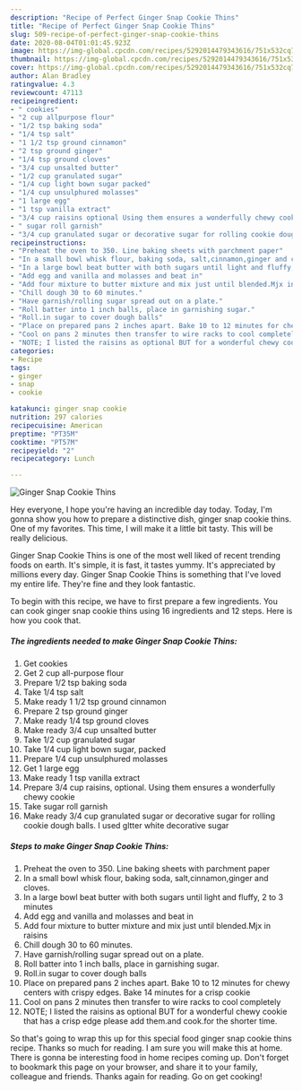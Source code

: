```yaml
---
description: "Recipe of Perfect Ginger Snap Cookie Thins"
title: "Recipe of Perfect Ginger Snap Cookie Thins"
slug: 509-recipe-of-perfect-ginger-snap-cookie-thins
date: 2020-08-04T01:01:45.923Z
image: https://img-global.cpcdn.com/recipes/5292014479343616/751x532cq70/ginger-snap-cookie-thins-recipe-main-photo.jpg
thumbnail: https://img-global.cpcdn.com/recipes/5292014479343616/751x532cq70/ginger-snap-cookie-thins-recipe-main-photo.jpg
cover: https://img-global.cpcdn.com/recipes/5292014479343616/751x532cq70/ginger-snap-cookie-thins-recipe-main-photo.jpg
author: Alan Bradley
ratingvalue: 4.3
reviewcount: 47113
recipeingredient:
- " cookies"
- "2 cup allpurpose flour"
- "1/2 tsp baking soda"
- "1/4 tsp salt"
- "1 1/2 tsp ground cinnamon"
- "2 tsp ground ginger"
- "1/4 tsp ground cloves"
- "3/4 cup unsalted butter"
- "1/2 cup granulated sugar"
- "1/4 cup light bown sugar packed"
- "1/4 cup unsulphured molasses"
- "1 large egg"
- "1 tsp vanilla extract"
- "3/4 cup raisins optional Using them ensures a wonderfully chewy cookie"
- " sugar roll garnish"
- "3/4 cup granulated sugar or decorative sugar for rolling cookie dough balls I used gltter white decorative sugar"
recipeinstructions:
- "Preheat the oven to 350. Line baking sheets with parchment paper"
- "In a small bowl whisk flour, baking soda, salt,cinnamon,ginger and cloves."
- "In a large bowl beat butter with both sugars until light and fluffy, 2 to 3 minutes"
- "Add egg and vanilla and molasses and beat in"
- "Add four mixture to butter mixture and mix just until blended.Mjx in raisins"
- "Chill dough 30 to 60 minutes."
- "Have garnish/rolling sugar spread out on a plate."
- "Roll batter into 1 inch balls, place in garnishing sugar."
- "Roll.in sugar to cover dough balls"
- "Place on prepared pans 2 inches apart. Bake 10 to 12 minutes for chewy centers with crispy edges. Bake 14 minutes for a crisp cookie"
- "Cool on pans 2 minutes then transfer to wire racks to cool completely"
- "NOTE; I listed the raisins as optional BUT for a wonderful chewy cookie that has a crisp edge please add them.and cook.for the shorter time."
categories:
- Recipe
tags:
- ginger
- snap
- cookie

katakunci: ginger snap cookie 
nutrition: 297 calories
recipecuisine: American
preptime: "PT35M"
cooktime: "PT57M"
recipeyield: "2"
recipecategory: Lunch

---
```



![Ginger Snap Cookie Thins](https://img-global.cpcdn.com/recipes/5292014479343616/751x532cq70/ginger-snap-cookie-thins-recipe-main-photo.jpg)

Hey everyone, I hope you're having an incredible day today. Today, I'm gonna show you how to prepare a distinctive dish, ginger snap cookie thins. One of my favorites. This time, I will make it a little bit tasty. This will be really delicious.



Ginger Snap Cookie Thins is one of the most well liked of recent trending foods on earth. It's simple, it is fast, it tastes yummy. It's appreciated by millions every day. Ginger Snap Cookie Thins is something that I've loved my entire life. They're fine and they look fantastic.


To begin with this recipe, we have to first prepare a few ingredients. You can cook ginger snap cookie thins using 16 ingredients and 12 steps. Here is how you cook that.

<!--inarticleads1-->

##### The ingredients needed to make Ginger Snap Cookie Thins:

1. Get  cookies
1. Get 2 cup all-purpose flour
1. Prepare 1/2 tsp baking soda
1. Take 1/4 tsp salt
1. Make ready 1 1/2 tsp ground cinnamon
1. Prepare 2 tsp ground ginger
1. Make ready 1/4 tsp ground cloves
1. Make ready 3/4 cup unsalted butter
1. Take 1/2 cup granulated sugar
1. Take 1/4 cup light bown sugar, packed
1. Prepare 1/4 cup unsulphured molasses
1. Get 1 large egg
1. Make ready 1 tsp vanilla extract
1. Prepare 3/4 cup raisins, optional. Using them ensures a wonderfully chewy cookie
1. Take  sugar roll garnish
1. Make ready 3/4 cup granulated sugar or decorative sugar for rolling cookie dough balls. I used gltter white decorative sugar




<!--inarticleads2-->

##### Steps to make Ginger Snap Cookie Thins:

1. Preheat the oven to 350. Line baking sheets with parchment paper
1. In a small bowl whisk flour, baking soda, salt,cinnamon,ginger and cloves.
1. In a large bowl beat butter with both sugars until light and fluffy, 2 to 3 minutes
1. Add egg and vanilla and molasses and beat in
1. Add four mixture to butter mixture and mix just until blended.Mjx in raisins
1. Chill dough 30 to 60 minutes.
1. Have garnish/rolling sugar spread out on a plate.
1. Roll batter into 1 inch balls, place in garnishing sugar.
1. Roll.in sugar to cover dough balls
1. Place on prepared pans 2 inches apart. Bake 10 to 12 minutes for chewy centers with crispy edges. Bake 14 minutes for a crisp cookie
1. Cool on pans 2 minutes then transfer to wire racks to cool completely
1. NOTE; I listed the raisins as optional BUT for a wonderful chewy cookie that has a crisp edge please add them.and cook.for the shorter time.




So that's going to wrap this up for this special food ginger snap cookie thins recipe. Thanks so much for reading. I am sure you will make this at home. There is gonna be interesting food in home recipes coming up. Don't forget to bookmark this page on your browser, and share it to your family, colleague and friends. Thanks again for reading. Go on get cooking!
